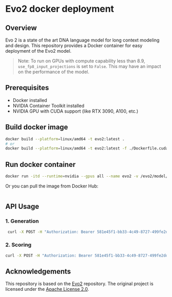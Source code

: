 # Evo2 docker deployment

## Overview
Evo 2 is a state of the art DNA language model for long context modeling and design. This repository provides a Docker container for easy deployment of the Evo2 model.

> Note: To run on GPUs with compute capability less than 8.9, `use_fp8_input_projections` is set to `False`. This may have an impact on the performance of the model.

## Prerequisites
- Docker installed
- NVIDIA Container Toolkit installed
- NVIDIA GPU with CUDA support (like RTX 3090, A100, etc.)

## Build docker image
```bash
docker build --platform=linux/amd64 -t evo2:latest .
# or
docker build --platform=linux/amd64 -t evo2:latest -f ./Dockerfile.cuda121 .
```

## Run docker container

```bash
docker run -itd --runtime=nvidia --gpus all --name evo2 -v /evo2/model/weights/dir/path/evo2_7b:/evo2/evo2_7b -p 8000:8000 evo2
```

Or you can pull the image from Docker Hub:

```bash
```

## API Usage

### 1. Generation
```bash
 curl -X POST -H "Authorization: Bearer 581e45f1-bb33-4c49-8727-499fe2dd3c51" -H "Content-Type: application/json" -d '{"prompt_seqs": ["GACACCATCGAATGGCGCAAAACCTTTCGC"], "n_tokens": 500, "temperature": 1.0, "top_k": 4, "top_p": 1.0}' http://localhost:8000/evo2_7b/generate
```

### 2. Scoring

```bash
curl -X POST -H "Authorization: Bearer 581e45f1-bb33-4c49-8727-499fe2dd3c51" -H "Content-Type: application/json" -d '{"seqs": ["GACACCATCGAATGGCGCAAAACCTTTCGCGGTATGGCATGATAGCGCCCGGAAGAGAGTCAATTCAGGGTGGTGAATGTGAAACCAGTAACGTTATACGATGTCGCAGAGTATGCCGGTGTCTCTTATCAGACCGTTTCCCGCGTGGTGAACCAGGCCAGCC"], "batch_size": 1}' http://localhost:8000/evo2_7b/scoring
```

## Acknowledgements

This repository is based on the [Evo2](https://github.com/biowayai/evo2) repository. The original project is licensed under the [Apache License 2.0](https://www.apache.org/licenses/LICENSE-2.0).